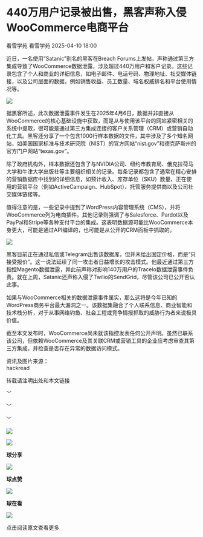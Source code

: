 #  440万用户记录被出售，黑客声称入侵WooCommerce电商平台   
看雪学苑  看雪学苑   2025-04-10 18:00  
  
近日，一名使用“Satanic”别名的黑客在Breach Forums上发帖，声称通过第三方集成导致了WooCommerce数据泄露，涉及超过440万用户和客户记录。这些记录包含了个人和商业的详细信息，如电子邮件、电话号码、物理地址、社交媒体链接，以及公司层面的数据，例如销售收益、员工数量、域名权威排名和平台使用情况等。  
  
  
![](https://mmbiz.qpic.cn/sz_mmbiz_png/1UG7KPNHN8EvPGDAiaEoiaEOmKwUEXS1033A0JUAcsXaRoegOrMQicMgtjy5ibJ5UHsJaFwf5s8TQLiaJKxgUIxEZLA/640?wx_fmt=png&from=appmsg "")  
  
  
据黑客所述，此次数据泄露事件发生在2025年4月6日，数据并非直接从WooCommerce的核心基础设施中获取，而是从与使用该平台的网站紧密相关的系统中提取，很可能是通过第三方集成连接的客户关系管理（CRM）或营销自动化工具。黑客还分享了一个包含1000行样本数据的文件，其中涉及了多个知名网站，如美国国家标准与技术研究院（NIST）的官方网站“nist.gov”和德克萨斯州的官方门户网站“texas.gov”。  
  
  
除了政府机构外，样本数据还包含了与NVIDIA公司、纽约市教育局、俄克拉荷马大学和牛津大学出版社等主要组织相关的记录。每条记录都包含了通常在精心安排的营销数据库中找到的详细信息，如预计收入、库存单位（SKU）数量、正在使用的营销平台（例如ActiveCampaign、HubSpot）、托管服务提供商以及公司社交媒体链接等。  
  
  
值得注意的是，一些记录中提到了WordPress内容管理系统（CMS），并将WooCommerce列为电商插件。其他记录则强调了与Salesforce、Pardot以及PayPal和Stripe等各种支付平台的集成。这表明数据源可能比WooCommerce本身更大，可能是通过API编译的，也可能是从公开的CRM面板中抓取的。  
  
  
![](https://mmbiz.qpic.cn/sz_mmbiz_png/1UG7KPNHN8EvPGDAiaEoiaEOmKwUEXS103JQFSp86IFcoVRzU5LyhvjPgPHgXIK2N3hx8aPXNbOgt0j35nglsgAw/640?wx_fmt=png&from=appmsg "")  
  
  
黑客目前正在通过私信或Telegram出售该数据库，但并未给出固定价格，而是“只接受报价”。这一说法延续了同一攻击者日益增长的攻击模式。他最近通过第三方指控Magento数据泄露，并此前声称对影响140万用户的Tracelo数据泄露事件负责。就在上周，Satanic还声称入侵了Twilio的SendGrid，尽管该公司已公开否认此事。  
  
  
如果与WooCommerce相关的数据泄露事件属实，那么这将是今年已知的WordPress商务平台最大漏洞之一。该数据集融合了个人联系信息、商业智能和技术栈分析，对于从事网络钓鱼、社会工程或竞争情报抓取的威胁行为者来说极具价值。  
  
  
截至本文发布时，WooCommerce尚未就该指控发表任何公开声明。虽然已联系该公司，但依赖WooCommerce及其关联CRM或营销工具的企业应考虑审查其第三方集成，并检查是否存在异常的数据访问模式。  
  
  
  
  
资讯及图片来源：  
hackread  
  
转载请注明出处和本文链接  
  
  
  
﹀  
  
﹀  
  
﹀  
  
  
![](https://mmbiz.qpic.cn/mmbiz_jpg/Uia4617poZXP96fGaMPXib13V1bJ52yHq9ycD9Zv3WhiaRb2rKV6wghrNa4VyFR2wibBVNfZt3M5IuUiauQGHvxhQrA/640?wx_fmt=jpeg "")  
  
  
![](https://mmbiz.qpic.cn/sz_mmbiz_gif/1UG7KPNHN8Fjcl6q2ORwibt8PXPU5bLibE1yC1VFg5b1Fw8RncvZh2CWWiazpL6gPXp0lXED2x1ODLVNicsagibuxRw/640?wx_fmt=gif&from=appmsg "")  
  
**球分享**  
  
![](https://mmbiz.qpic.cn/sz_mmbiz_gif/1UG7KPNHN8Fjcl6q2ORwibt8PXPU5bLibE1yC1VFg5b1Fw8RncvZh2CWWiazpL6gPXp0lXED2x1ODLVNicsagibuxRw/640?wx_fmt=gif&from=appmsg "")  
  
**球点赞**  
  
![](https://mmbiz.qpic.cn/sz_mmbiz_gif/1UG7KPNHN8Fjcl6q2ORwibt8PXPU5bLibE1yC1VFg5b1Fw8RncvZh2CWWiazpL6gPXp0lXED2x1ODLVNicsagibuxRw/640?wx_fmt=gif&from=appmsg "")  
  
**球在看**  
  
  
![](https://mmbiz.qpic.cn/sz_mmbiz_gif/1UG7KPNHN8Fjcl6q2ORwibt8PXPU5bLibExiboJzOiafqGLvlOkrmU6NIr3qSr7ibpkIo2N5mhCTNXoMl37s2oRSIDw/640?wx_fmt=gif&from=appmsg "")  
  
点击阅读原文查看更多  
  
